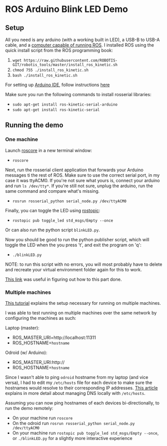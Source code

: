 # ROS Arduino Blink LED Demo

## Setup

All you need is any arduino (with a working built in LED), a USB-B to USB-A cable, and a [computer capable of running ROS](http://wiki.ros.org/kinetic/Installation).
I installed ROS using the quick install script from the ROS programming book:

1. `wget https://raw.githubusercontent.com/ROBOTIS-GIT/robotis_tools/master/install_ros_kinetic.sh`
2. `chmod 755 ./install_ros_kinetic.sh`
3. `bash ./install_ros_kinetic.sh`

For setting up [Arduino IDE](https://www.arduino.cc/en/Main/Software), follow instructions [here](http://wiki.ros.org/rosserial_arduino/Tutorials/Arduino%20IDE%20Setup)

Make sure you run the following commands to install rosserial libraries:
- `sudo apt-get install ros-kinetic-serial-arduino`
- `sudo apt-get install ros-kinetic-serial`

## Running the demo

### One machine

Launch [roscore](http://wiki.ros.org/roscore) in a new terminal window:

- `roscore`

Next, run the rosserial client application that forwards your Arduino messages ti the rest of ROS.
Make sure to use the correct serial port, in my case it was ttyACM0.
If you're not sure what yours is, connect your arduino and run `ls /dev/tty*`.
If you're still not sure, unplug the arduino, run the same command and compare what's missing.

- `rosrun rosserial_python serial_node.py /dev/ttyACM0`

Finally, you can toggle the LED using [rostopic](http://wiki.ros.org/rostopic):

- `rostopic pub toggle_led std_msgs/Empty --once`

Or can also run the python script `blinkLED.py`.

Now you should be good to run the python publisher script, which will toggle the LED when the you press 't', and exit the program on 'q':

- `./blinkLED.py`

NOTE: to run this script with no errors, you will most probably have to delete and recreate your virtual environment folder again for this to work.

[This link](http://wiki.ros.org/rospy/Overview/Publishers%20and%20Subscribers) was useful in figuring out how to this part done.

### Multiple machines

[This tutorial](http://wiki.ros.org/ROS/Tutorials/MultipleMachines) explains the setup necessary for running on multiple machines.

I was able to test running on multiple machines over the same network by configuring the machines as such:

Laptop (master):
- ROS_MASTER_URI=http://localhost:11311
- ROS_HOSTNAME=`hostname`
 
Odroid (w/ Arduino):
- ROS_MASTER_URI:http://<Laptop IP>
- ROS_HOSTNAME=`hostname`

Since I wasn't able to ping `odroid` hostname from my laptop (and vice versa), I had to edit my `/etc/hosts` file for each device
to make sure the hostnames would resolve to their corresponding IP addresses.
[This article](https://bencane.com/2013/10/29/managing-dns-locally-with-etchosts/) explains in more detail about managing DNS locally with `/etc/hosts`.

Assuming you can now ping hostnames of each devices bi-directionally, to run the demo remotely:
- On your machine run `roscore`
- On the odroid run `rosrun rosserial_python serial_node.py /dev/ttyACM0`
- On your machine run `rostopic pub toggle_led std_msgs/Empty --once`, or `./blinkLED.py` for a slightly more interactive experience
